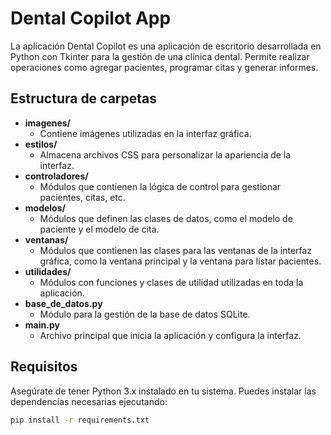 # Dental Copilot App

La aplicación Dental Copilot es una aplicación de escritorio desarrollada en Python con Tkinter para la gestión de una clínica dental. Permite realizar operaciones como agregar pacientes, programar citas y generar informes.

## Estructura de carpetas

- **imagenes/**
  - Contiene imágenes utilizadas en la interfaz gráfica.
- **estilos/**
  - Almacena archivos CSS para personalizar la apariencia de la interfaz.
- **controladores/**
  - Módulos que contienen la lógica de control para gestionar pacientes, citas, etc.
- **modelos/**
  - Módulos que definen las clases de datos, como el modelo de paciente y el modelo de cita.
- **ventanas/**
  - Módulos que contienen las clases para las ventanas de la interfaz gráfica, como la ventana principal y la ventana para listar pacientes.
- **utilidades/**
  - Módulos con funciones y clases de utilidad utilizadas en toda la aplicación.
- **base_de_datos.py**
  - Módulo para la gestión de la base de datos SQLite.
- **main.py**
  - Archivo principal que inicia la aplicación y configura la interfaz.

## Requisitos

Asegúrate de tener Python 3.x instalado en tu sistema. Puedes instalar las dependencias necesarias ejecutando:

```bash
pip install -r requirements.txt